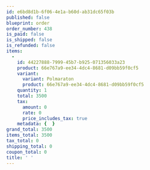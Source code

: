 ```yaml
---
id: e6bd8d1b-6f06-4e1a-b60d-ab31dc65f03b
published: false
blueprint: order
order_number: 438
is_paid: false
is_shipped: false
is_refunded: false
items:
  -
    id: 44227888-7999-45b7-b925-071356033a23
    product: 66e767a9-ee34-4dc4-8681-d09bb59f0cf5
    variant:
      variant: Polmaraton
      product: 66e767a9-ee34-4dc4-8681-d09bb59f0cf5
    quantity: 1
    total: 3500
    tax:
      amount: 0
      rate: 0
      price_includes_tax: true
    metadata: {  }
grand_total: 3500
items_total: 3500
tax_total: 0
shipping_total: 0
coupon_total: 0
title: ' '
---
```

